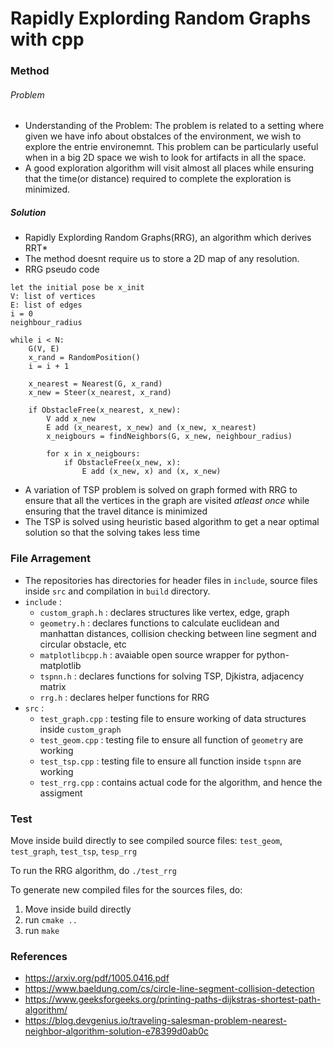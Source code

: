 # Rapidly Explording Random Graphs with cpp

### Method

###### Problem
* Understanding of the Problem: The problem is related to a setting where given we have info about obstalces of the environment, we wish to explore the entrie environemnt. This problem can be particularly useful when in a big 2D space we wish to look for artifacts in all the space.
* A good exploration algorithm will visit almost all places while ensuring that the time(or distance) required to complete the exploration is minimized.

##### Solution
* Rapidly Explording Random Graphs(RRG), an algorithm which derives RRT*
* The method doesnt require us to store a 2D map of any resolution.
* RRG pseudo code
```
let the initial pose be x_init
V: list of vertices
E: list of edges
i = 0
neighbour_radius

while i < N:
    G(V, E)
    x_rand = RandomPosition()
    i = i + 1 

    x_nearest = Nearest(G, x_rand)
    x_new = Steer(x_nearest, x_rand)
    
    if ObstacleFree(x_nearest, x_new):
        V add x_new
        E add (x_nearest, x_new) and (x_new, x_nearest)
        x_neigbours = findNeighbors(G, x_new, neighbour_radius)

        for x in x_neigbours:
            if ObstacleFree(x_new, x):
                E add (x_new, x) and (x, x_new)
```
* A variation of TSP problem is solved on graph formed with RRG to ensure that all the vertices in the graph are visited *atleast once* while ensuring that the travel ditance is minimized
* The TSP is solved using heuristic based algorithm to get a near optimal solution so that the solving takes less time 

### File Arragement
* The repositories has directories for header files in `include`, source files inside `src` and compilation in `build` directory.
* `include` :
	* `custom_graph.h` : declares structures like vertex, edge, graph
	* `geometry.h` : declares functions to calculate euclidean and manhattan distances, collision checking between line segment and circular obstacle, etc
	* `matplotlibcpp.h` : avaiable open source wrapper for python-matplotlib
	* `tspnn.h` : declares functions for solving TSP, Djkistra, adjacency matrix
	* `rrg.h` : declares helper functions for RRG
* `src` :
	* `test_graph.cpp` : testing file to ensure working of data structures inside `custom_graph`
	* `test_geom.cpp` : testing file to ensure all function of `geometry` are working
	* `test_tsp.cpp` : testing file to ensure all function inside `tspnn` are working
	* `test_rrg.cpp` : contains actual code for the algorithm, and hence the assigment


### Test
Move inside build directly to see compiled source files:
`test_geom`, `test_graph`, `test_tsp`, `tesp_rrg` 

To run the RRG algorithm, do `./test_rrg`

To generate new compiled files for the sources files, do:
1. Move inside build directly
2. run `cmake ..`
3. run `make`


### References
* https://arxiv.org/pdf/1005.0416.pdf
* https://www.baeldung.com/cs/circle-line-segment-collision-detection
* https://www.geeksforgeeks.org/printing-paths-dijkstras-shortest-path-algorithm/
* https://blog.devgenius.io/traveling-salesman-problem-nearest-neighbor-algorithm-solution-e78399d0ab0c

